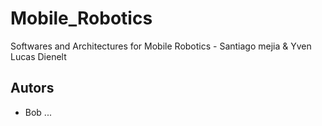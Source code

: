 # Mobile_Robotics

Softwares and Architectures for Mobile Robotics - Santiago mejia &amp; Yven Lucas Dienelt

## Autors

- Bob ...
